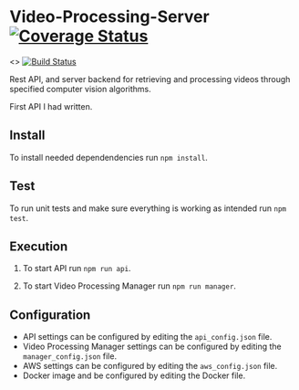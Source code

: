 # Video-Processing-Server [![Coverage Status](https://coveralls.io/repos/github/houtanf/Video-Processing-Server/badge.svg?branch=master)](https://coveralls.io/github/houtanf/Video-Processing-Server?branch=master)

<> [![Build Status](https://travis-ci.org/houtanf/Video-Processing-Server.svg?branch=master)](https://travis-ci.org/houtanf/Video-Processing-Server)

Rest API, and server backend for retrieving and processing videos through specified computer vision algorithms. 

First API I had written.

## Install
To install needed dependendencies run `npm install`.

## Test
To run unit tests and make sure everything is working as intended run `npm test`.

## Execution
1. To start API run `npm run api`.

2. To start Video Processing Manager run `npm run manager`.

## Configuration
* API settings can be configured by editing the `api_config.json` file.
* Video Processing Manager settings can be configured by editing the `manager_config.json` file.
* AWS settings can be configured by editing the `aws_config.json` file.
* Docker image and be configured by editing the Docker file.

